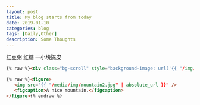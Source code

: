```yaml
---
layout: post
title: My blog starts from today
date: 2019-01-10
categories: blog
tags: [Daily,Other]
description: Some Thoughts
---
```


红豆粥 红糖
一小块陈皮

```html
{% raw %}<div class="bg-scroll" style="background-image: url('{{ "/img/dolphin.gif" | absolute_url }}')"></div>{% endraw 
```

```html
{% raw %}<figure>
   <img src="{{ "/media/img/mountain2.jpg" | absolute_url }}" />
   <figcaption>A nice mountain.</figcaption>
</figure>{% endraw %}
```








